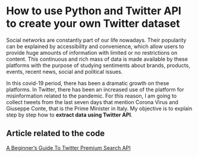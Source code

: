 # How to use Python and Twitter API to create your own Twitter dataset

Social networks are constantly part of our life nowadays. Their popularity can be explained by accessibility and convenience, which allow users to provide huge amounts of information with limited or no restrictions on content. This continuous and rich mass of data is made available by these platforms with the purpose of studying sentiments about brands, products, events, recent news, social and political issues.

In this covid-19 period, there has been a dramatic growth on these platforms. In Twitter, there has been an increased use of the platform for misinformation related to the pandemic. For this reason, I am going to collect tweets from the last seven days that mention Corona Virus and Giuseppe Conte, that is the Prime Minister in Italy. My objective is to explain step by step how to **extract data using Twitter API**.

## Article related to the code

[A Beginner’s Guide To Twitter Premium Search API](https://pub.towardsai.net/a-beginners-guide-to-twitter-premium-search-api-5b58ad240289)
